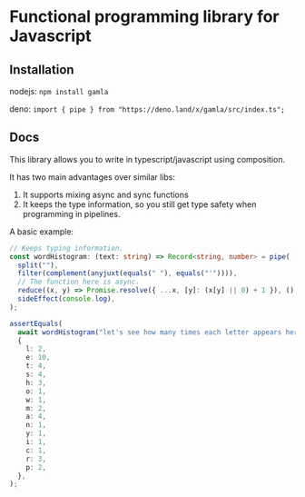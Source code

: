 # Functional programming library for Javascript

## Installation

nodejs: `npm install gamla`

deno: `import { pipe } from "https://deno.land/x/gamla/src/index.ts";`

## Docs

This library allows you to write in typescript/javascript using composition.

It has two main advantages over similar libs:

1. It supports mixing async and sync functions
1. It keeps the type information, so you still get type safety when programming
   in pipelines.

A basic example:

```ts
// Keeps typing information.
const wordHistogram: (text: string) => Record<string, number> = pipe(
  split(""),
  filter(complement(anyjuxt(equals(" "), equals("'")))),
  // The function here is async.
  reduce((x, y) => Promise.resolve({ ...x, [y]: (x[y] || 0) + 1 }), () => 0),
  sideEffect(console.log),
);

assertEquals(
  await wordHistogram("let's see how many times each letter appears here"),
  {
    l: 2,
    e: 10,
    t: 4,
    s: 4,
    h: 3,
    o: 1,
    w: 1,
    m: 2,
    a: 4,
    n: 1,
    y: 1,
    i: 1,
    c: 1,
    r: 3,
    p: 2,
  },
);
```
